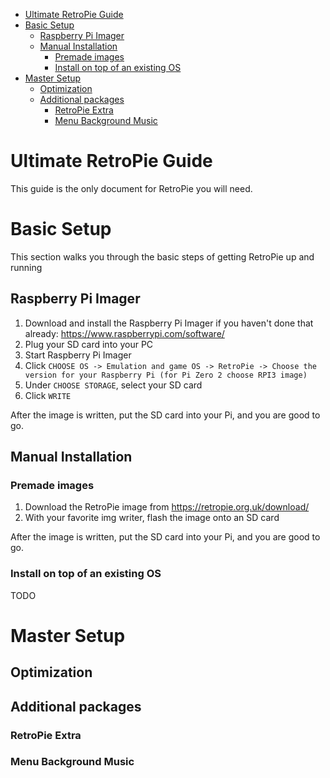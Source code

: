 - [Ultimate RetroPie Guide](#ultimate-retropie-guide)
- [Basic Setup](#basic-setup)
  - [Raspberry Pi Imager](#raspberry-pi-imager)
  - [Manual Installation](#manual-installation)
    - [Premade images](#premade-images)
    - [Install on top of an existing OS](#install-on-top-of-an-existing-os)
- [Master Setup](#master-setup)
  - [Optimization](#optimization)
  - [Additional packages](#additional-packages)
    - [RetroPie Extra](#retropie-extra)
    - [Menu Background Music](#menu-background-music)

# Ultimate RetroPie Guide

This guide is the only document for RetroPie you will need.

# Basic Setup

This section walks you through the basic steps of getting RetroPie up and running

## Raspberry Pi Imager

1. Download and install the Raspberry Pi Imager if you haven't done that already: https://www.raspberrypi.com/software/
2. Plug your SD card into your PC
3. Start Raspberry Pi Imager
4. Click `CHOOSE OS -> Emulation and game OS -> RetroPie -> Choose the version for your Raspberry Pi (for Pi Zero 2 choose RPI3 image)`
5. Under `CHOOSE STORAGE`, select your SD card
6. Click `WRITE`

After the image is written, put the SD card into your Pi, and you are good to go.

## Manual Installation

### Premade images

1. Download the RetroPie image from https://retropie.org.uk/download/
2. With your favorite img writer, flash the image onto an SD card

After the image is written, put the SD card into your Pi, and you are good to go.

### Install on top of an existing OS

TODO

# Master Setup

## Optimization

## Additional packages

### RetroPie Extra

### Menu Background Music

